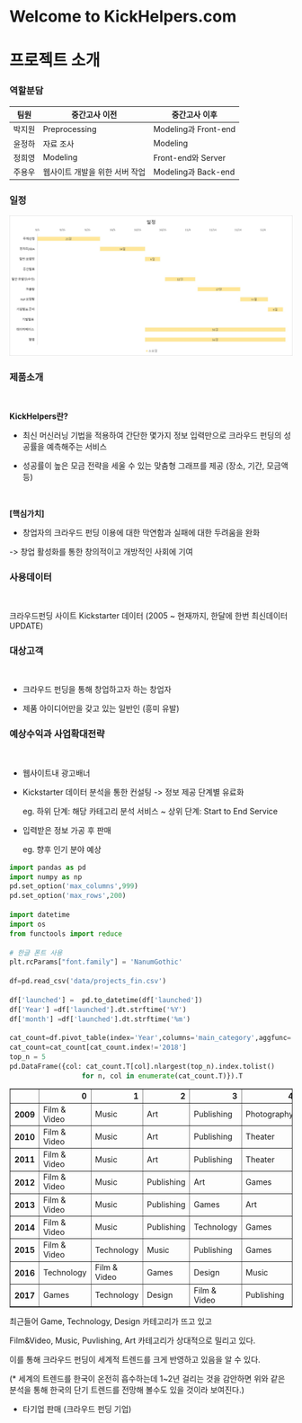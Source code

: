 
# Welcome to KickHelpers.com


# 프로젝트 소개


### 역할분담


|  팀원  | 중간고사 이전                  | 중간고사 이후 |
| :----: | ------------------------------ | ------------- |
| 박지원 | Preprocessing                  | Modeling과 Front-end |
| 윤정하 | 자료 조사                      | Modeling |
| 정희영 | Modeling                      | Front-end와 Server |
| 주용우 | 웹사이트 개발을 위한 서버 작업 | Modeling과 Back-end |


### 일정

![](figures/schedule.jpg)

### 제품소개

<br>

  **KickHelpers란?** 
  
  - 최신 머신러닝 기법을 적용하여 간단한 몇가지 정보 입력만으로 크라우드 펀딩의 성공률을 예측해주는 서비스

  - 성공률이 높은 모금 전략을 세울 수 있는 맞춤형 그래프를 제공 (장소, 기간, 모금액 등)

<br>
  
  **[핵심가치]**
  
  - 창업자의 크라우드 펀딩 이용에 대한 막연함과 실패에 대한 두려움을 완화
  
  -> 창업 활성화를 통한 창의적이고 개방적인 사회에 기여


### 사용데이터

<br>

  크라우드펀딩 사이트 Kickstarter 데이터 (2005 ~ 현재까지, 한달에 한번 최신데이터 UPDATE)

### 대상고객

<br>
  
  - 크라우드 펀딩을 통해 창업하고자 하는 창업자 
  
  - 제품 아이디어만을 갖고 있는 일반인 (흥미 유발)  


### 예상수익과 사업확대전략

<br>

  - 웹사이트내 광고배너
  
  
  - Kickstarter 데이터 분석을 통한 컨설팅 -> 정보 제공 단계별 유료화 

      eg. 하위 단계: 해당 카테고리 분석 서비스 ~ 상위 단계: Start to End Service 
  
  
  - 입력받은 정보 가공 후 판매 
  
      eg. 향후 인기 분야 예상
      


```python
import pandas as pd
import numpy as np
pd.set_option('max_columns',999)
pd.set_option('max_rows',200)

import datetime
import os
from functools import reduce

# 한글 폰트 사용
plt.rcParams["font.family"] = 'NanumGothic'

df=pd.read_csv('data/projects_fin.csv')

df['launched'] =  pd.to_datetime(df['launched'])
df['Year'] =df['launched'].dt.strftime('%Y')
df['month'] =df['launched'].dt.strftime('%m')

cat_count=df.pivot_table(index='Year',columns='main_category',aggfunc='size')
cat_count=cat_count[cat_count.index!='2018']
top_n = 5
pd.DataFrame({col: cat_count.T[col].nlargest(top_n).index.tolist() 
                  for n, col in enumerate(cat_count.T)}).T

```




<div>
<style scoped>
    .dataframe tbody tr th:only-of-type {
        vertical-align: middle;
    }

    .dataframe tbody tr th {
        vertical-align: top;
    }

    .dataframe thead th {
        text-align: right;
    }
</style>
<table border="1" class="dataframe">
  <thead>
    <tr style="text-align: right;">
      <th></th>
      <th>0</th>
      <th>1</th>
      <th>2</th>
      <th>3</th>
      <th>4</th>
    </tr>
  </thead>
  <tbody>
    <tr>
      <th>2009</th>
      <td>Film &amp; Video</td>
      <td>Music</td>
      <td>Art</td>
      <td>Publishing</td>
      <td>Photography</td>
    </tr>
    <tr>
      <th>2010</th>
      <td>Film &amp; Video</td>
      <td>Music</td>
      <td>Art</td>
      <td>Publishing</td>
      <td>Theater</td>
    </tr>
    <tr>
      <th>2011</th>
      <td>Film &amp; Video</td>
      <td>Music</td>
      <td>Art</td>
      <td>Publishing</td>
      <td>Theater</td>
    </tr>
    <tr>
      <th>2012</th>
      <td>Film &amp; Video</td>
      <td>Music</td>
      <td>Publishing</td>
      <td>Art</td>
      <td>Games</td>
    </tr>
    <tr>
      <th>2013</th>
      <td>Film &amp; Video</td>
      <td>Music</td>
      <td>Publishing</td>
      <td>Games</td>
      <td>Art</td>
    </tr>
    <tr>
      <th>2014</th>
      <td>Film &amp; Video</td>
      <td>Music</td>
      <td>Publishing</td>
      <td>Technology</td>
      <td>Games</td>
    </tr>
    <tr>
      <th>2015</th>
      <td>Film &amp; Video</td>
      <td>Technology</td>
      <td>Music</td>
      <td>Publishing</td>
      <td>Games</td>
    </tr>
    <tr>
      <th>2016</th>
      <td>Technology</td>
      <td>Film &amp; Video</td>
      <td>Games</td>
      <td>Design</td>
      <td>Music</td>
    </tr>
    <tr>
      <th>2017</th>
      <td>Games</td>
      <td>Technology</td>
      <td>Design</td>
      <td>Film &amp; Video</td>
      <td>Publishing</td>
    </tr>
  </tbody>
</table>
</div>



최근들어 Game, Technology, Design 카테고리가 뜨고 있고 

Film&Video, Music, Puvlishing, Art 카테고리가 상대적으로 밀리고 있다. 

이를 통해 크라우드 펀딩이 세계적 트렌드를 크게 반영하고 있음을 알 수 있다. 

(* 세계의 트렌드를 한국이 온전히 흡수하는데 1~2년 걸리는 것을 감안하면 
위와 같은 분석을 통해 한국의 단기 트렌드를 전망해 볼수도 있을 것이라 보여진다.)

  - 타기업 판매 (크라우드 펀딩 기업)
